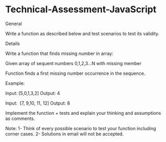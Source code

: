 # Technical-Assessment-JavaScript
General

Write a function as described below and test scenarios to test its validity.

Details

Write a function that finds missing number in array: 

Given array of sequent numbers 0,1,2,3...N with missing member

Function finds a first missing number occurrence in the sequence.

Example:

Input: [5,0,1,3,2]
Output: 4

Input:  [7, 9,10, 11, 12]
Output: 8

Implement the function + tests and explain your thinking and assumptions as comments.

Note: 
1-	Think of every possible scenario to test your function including corner cases.
2-	Solutions in email will not be accepted.
